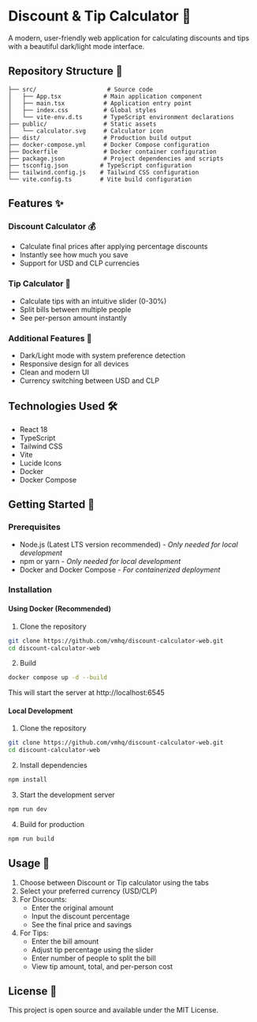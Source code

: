 # Discount & Tip Calculator 🧮

A modern, user-friendly web application for calculating discounts and tips with a beautiful dark/light mode interface.

## Repository Structure 📂

```
├── src/                    # Source code
│   ├── App.tsx            # Main application component
│   ├── main.tsx           # Application entry point
│   ├── index.css          # Global styles
│   └── vite-env.d.ts      # TypeScript environment declarations
├── public/                # Static assets
│   └── calculator.svg     # Calculator icon
├── dist/                  # Production build output
├── docker-compose.yml     # Docker Compose configuration
├── Dockerfile             # Docker container configuration
├── package.json           # Project dependencies and scripts
├── tsconfig.json         # TypeScript configuration
├── tailwind.config.js    # Tailwind CSS configuration
└── vite.config.ts        # Vite build configuration
```

## Features ✨

### Discount Calculator 💰
- Calculate final prices after applying percentage discounts
- Instantly see how much you save
- Support for USD and CLP currencies

### Tip Calculator 💸
- Calculate tips with an intuitive slider (0-30%)
- Split bills between multiple people
- See per-person amount instantly

### Additional Features 🌟
- Dark/Light mode with system preference detection
- Responsive design for all devices
- Clean and modern UI
- Currency switching between USD and CLP

## Technologies Used 🛠️

- React 18
- TypeScript
- Tailwind CSS
- Vite
- Lucide Icons
- Docker
- Docker Compose

## Getting Started 🚀

### Prerequisites

- Node.js (Latest LTS version recommended) - *Only needed for local development*
- npm or yarn - *Only needed for local development*
- Docker and Docker Compose - *For containerized deployment*

### Installation

#### Using Docker (Recommended)

1. Clone the repository
```bash
git clone https://github.com/vmhq/discount-calculator-web.git
cd discount-calculator-web
```
2. Build
```bash
docker compose up -d --build
```
This will start the server at http://localhost:6545

#### Local Development

1. Clone the repository
```bash
git clone https://github.com/vmhq/discount-calculator-web.git
cd discount-calculator-web
```

2. Install dependencies
```bash
npm install
```

3. Start the development server
```bash
npm run dev
```

4. Build for production
```bash
npm run build
```

## Usage 📱

1. Choose between Discount or Tip calculator using the tabs
2. Select your preferred currency (USD/CLP)
3. For Discounts:
   - Enter the original amount
   - Input the discount percentage
   - See the final price and savings
4. For Tips:
   - Enter the bill amount
   - Adjust tip percentage using the slider
   - Enter number of people to split the bill
   - View tip amount, total, and per-person cost

## License 📄

This project is open source and available under the MIT License.